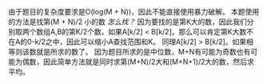 由于题目的复杂度要求是O(log(M + N))，因此不能直接使用暴力破解。
本题使用的方法是找第(M + N)/2 小的数
*怎么找？*
因为要找的是第K大的数，因此我们分别取两个数组A,B的第K/2个数，如果A[k/2] < B[k/2]，那么可以肯定第K大数不在A的0-k/2之中，因此可以缩小A查找范围和K。
同理A[k/2] > B[k/2]。如果相等则该数就是所求的数了。
因为题目所求的是中位数，M+N有可能为奇数也有可能为偶数，因此简单方法就是同时求第(M+N)/2大和(M+N+1)/2大的数，然后求平均。